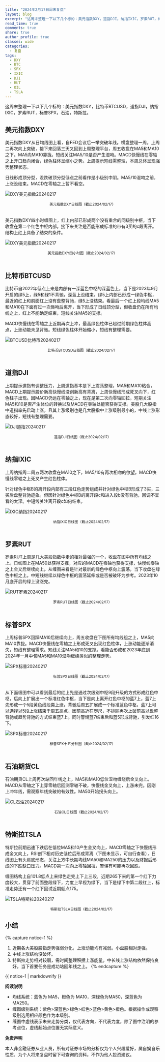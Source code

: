 ```yaml
---
title: "2024年2月17日周末复盘"
layout: blog
excerpt: "这周末整理一下以下几个标的：美元指数DXY，道指DJI，纳指IXIC，罗素RUT，标普SPX，石油，特斯拉。"
read_time: true
comments: true
share: true
author_profile: true
classes: wide
categories:
  - 复盘
tags:
  - DXY
  - BTC
  - SPX
  - IXIC
  - DJI
  - RUT
  - OIL
  - TSLA
---
```


这周末整理一下以下几个标的：美元指数DXY，比特币BTCUSD，道指DJI，纳指IXIC，罗素RUT，标普SPX，石油，特斯拉。

## 美元指数DXY

美元指数DXY从日均线图上看，自FED会议后一举突破年线，横盘整理一周，上周二再次向上突破，接下来回落三天又回到上周整理平台，周五收盘在MA5和MA10之下。MA5向MA10靠拢。短线关注MA5/10是否产生湿吻。MACD快慢线在零轴之上开口趋向闭合，绿色柱体呈缩小之势。上周提示短线需整理，本周总体呈现强势整理状态。

日线形成顶分型，没跌破顶分型低点之前看作是小级别中阴。MA5/10湿吻之前，上涨没结束。MACD在零轴之上暂不看空。

![DXY美元指数20240217](/assets/images/2024/2024-02-17-DXY-j.png)
<small><center>美元指数DXY日线图（截止2024/02/17）</center></small>　

美元指数DXY四小时缠图上，红上内部已形成两个没有重合的同级别中枢，当下收盘在第二个红色中枢内部。接下来关注是否能形成标准的带有3买的c段离开。结构上红上具备了结束的条件。

![DXY美元指数20240217](/assets/images/2024/2024-02-17-DXY-hour.png)
<small><center>美元指数DXY四小时图（截止2024/02/17）</center></small>　

## 比特币BTCUSD

比特币自2022年低点上来是内部有一深蓝色中枢的深蓝色上，当下是2023年9月开启的绿5上，绿5和绿1不背驰，深蓝上没结束。绿5上内部已形成一绿色中枢，最近的红上和前面红上没有盘整背驰，绿5上没结束。看最后一个红上段均线MA5和MA10在下面有过一次唇吻后离开，当下形成了日线顶分型，但收盘仍在所有均线之上，红上不能确定结束，短线关注MA5的支撑。

MACD快慢线在零轴之上近期再次上冲，最高绿色柱体已超过前期绿色柱体高点，上涨动能未见背驰。短线绿色柱体开始缩小，短线有整理需要。

![BTCUSD比特币20240217](/assets/images/2024/2024-02-17-BTC.png)
<small><center>比特币BTCUSD日线图（截止2024/02/17）</center></small>　

## 道指DJI

上期提示道指有调整压力，上周道指基本是下上震荡整理，MA5和MA10粘合，MACD上期提示股价新高快慢线没创新高有背离，上周快慢线形成死叉向下，红色柱子出现。因MACD仍远在零轴之上，现在是第二次向零轴回拉，短期关注MA5和10是否产生体位的转换以及MACD在零轴处能否获得支撑。美股几大股指中道指率先启动上涨，且其上涨级别也是几大股指中上涨级别最小的，中线上涨形态较好，短线有整理需要。

![DJI道指20240217](/assets/images/2024/2024-02-17-DJI.png)
<small><center>道指DJI日线图（截止2024/02/17）</center></small>　

## 纳指IXIC

上周纳指周二周五两次收盘在MA10之下，MA5/10有再次相吻的欲望。MACD快慢线零轴之上死叉产生红色柱体。

针对绿色中枢B的离开段内部有三段红色走势组成并针对绿色中枢B形成了3买，三买后盘整背驰迹象。但因针对绿色中枢B的离开段c和进入段b没有背驰，回调不宜看的太深。中短线关注离开段c如何结束。

![IXIC纳指20240217](/assets/images/2024/2024-02-17-IXIC.png)
<small><center>纳指IXIC日线图（截止2024/02/17）</center></small>　

## 罗素RUT

罗素RUT上周是几大美股指数中走的相对最强的一个，收盘在图中所有均线之上。日线图上在MA50处获得支撑，对应的MACD在零轴也获得支撑，快慢线零轴之上金叉后继续向上。从缠图来看是针对最新的绿色中枢向上震荡，当下收盘在绿色中枢之上。中短线继续以绿色中枢的震荡延伸或是否被破坏为参考。2023年10月底开启的绿上没涨完。

![RUT罗素20240217](/assets/images/2024/2024-02-17-RUT.png)
<small><center>罗素RUT日线图（截止2024/02/17）</center></small>　

## 标普SPX

上周标普SPX回踩MA10后继续向上，周五收盘在下图所有均线组之上，MA5向MA10靠拢。MACD快慢线在零轴之上形成死叉出现红色柱体，上涨动能逐渐消失，短线有整理需求。短线关注MA5和10的支撑。看能否形成和2023年底到2024年一月中旬MA5和MA10湿吻缠绕类似的整理走势。

![SPX标普20240217](/assets/images/2024/2024-02-17-SPX-day.png)
<small><center>标普SPX日线图（截止2024/02/17）</center></small>　

从下面缠图中可以看到最后的红上先是通过次级别中枢9段升级的方式形成红色中枢，后向上扩展出一个标准红色中枢，当下是向上离开红色中枢的蓝7上，蓝7上先形成一个5段黄色线段类上涨，背驰后周五扩展成一个标准蓝色中枢，蓝7上可以选择以5段上涨结束于周五高点，因前高近在咫尺，不排除再次上破前高以盘整背驰或趋势背驰的方式结束蓝7上。同时警惕蓝7结束后和蓝5形成背驰，引发红16下。

![SPX标普20240217](/assets/images/2024/2024-02-17-SPX-minute.png)
<small><center>标普SPX十五分钟图（截止2024/02/17）</center></small>　

## 石油期货CL

石油期货CL上周再次站回年线之上，MA5和MA10低位湿吻缠绕后金叉向上。MACD从零轴之下上穿零轴后回测零轴不破，快慢线金叉向上，上涨未完。因刚上冲年线，需观察年线突破的有效性。MA50开始拐头向上。

![CL石油20240217](/assets/images/2024/2024-02-17-OIL.png)
<small><center>石油CL日线图（截止2024/02/17）</center></small>　

## 特斯拉TSLA

特斯拉前期迅速下跌后在低位MA5和10产生金叉向上，MACD零轴之下快慢线形成金叉向上，RSI创下相对历史低位后形成背离（下图未显示，可自行查看），日线图上有头肩底形态，关注上方中长期均线MA50和MA250的压力以及财报后形成的下跌缺口压力。MACD第一次向上零轴回拉，警惕有可能再次回跌。

缠图结构上自101.8低点上来绿色走完上下上三段，近期265下来的第一个红下力度较大，贯穿了前面整段绿下，力度上早视为绿下，当下是绿下中第二段红上，标准走势还有一个红下回试近期低点175。

![TSLA特斯拉20240217](/assets/images/2024/2024-02-17-TSLA.png)
<small><center>特斯拉TSLA日线图（截止2024/02/17）</center></small>

## 小结
{% capture notice-1 %}
1. 近期各大美股股指走势强弱分化，上涨动能均有减弱。小盘股相对走强。
2. 中线上涨结构没破坏。
3. 特斯拉走势相对较弱，需时间整理积攒上涨能量。中长线上涨结构依然保持良好。当下首要任务是成功站回年线之上。
{% endcapture %}
<div class="notice--info">{{ notice-1 | markdownify }}</div>

**阅读说明**

* 均线系统：蓝色为 MA5，橙色为 MA10，深绿色为MA50，深蓝色为MA250。
* 缠图级别系统：紫色>深蓝色>绿色>红色>蓝色>黄色>橙色。根据操作或观察级别选用相应颜色作为本级别。
* 缠图中虚线表示未来走势分类，仅代表方向，不代表力度，除了图中注明的参考点位，虚线起始点位置无实际意义。

**免责声明** 

本人非金融证券从业人员，所有对证券市场的分析仅为个人兴趣爱好，属自娱自乐性质，为个人将来复盘时留下可查询的资料，不作为他人投资建议。

